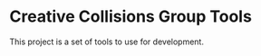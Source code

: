 
Creative Collisions Group Tools
===============================

This project is a set of tools to use for development.


